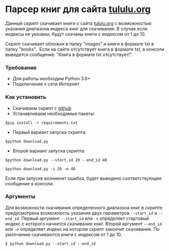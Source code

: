 # Парсер книг для сайта [tululu.org](https://tululu.org)
Данный скрипт скачивает книги с сайта [tululu.org](https://tululu.org) с возможностью указания диапазона индекса книг для скачивания.
В случае если индексы не указаны, будут скачаны книги с индексом от 1 до 10. 

Скрипт скачивает обложки в папку "images" и книги в формате txt в папку "books". 
Если на сайте отсутствует книга в формате txt, в консоли выведется сообщение: "Книга в формате txt отсутствует!".

### Требования
- Для работы необходим Python 3.6+
- Подключение к сети Интернет

### Как установить
- Скачиваем скрипт с [github](https://github.com/dumbturtle/verstka_3)
- Устанавливаем необходимые пакеты: 
     
```$pip install -r requirements.txt```
- Первый вариант запуска скрипта:  
    
```$python download.py``` 
- Второй вариант запуска скрипта:
   
```$python download.py --start_id 20 --end_id 40```

```$python download.py -s 20 -e 40```

Если при запуске возникнет ошибка, будет выведено соответствующее сообщение в консоли.

### Аргументы
Для возможности скачивания определенного диапазона книг в скрипте предусмотрена возможность указания двух параметров 
`--start_id` и `--end_id`. Первый аргумент `--start_id` или `-s` определяет стартовый индекс с которого начнется скачивание книг. 
Второй аргумент `--end_id` или `-e` определяет индекс на котором скрипт закончит скачивание. По умолчанию скачиваются книги с индексом от 1 до 10.
```
$ python download.py --start_id --end_id
```


